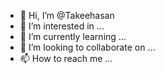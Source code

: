 - 👋 Hi, I’m @Takeehasan
- 👀 I’m interested in ...
- 🌱 I’m currently learning ...
- 💞️ I’m looking to collaborate on ...
- 📫 How to reach me ...

<!---
Takeehasan/Takeehasan is a ✨ special ✨ repository because its `README.md` (this file) appears on your GitHub profile.
You can click the Preview link to take a look at your changes.
--->
